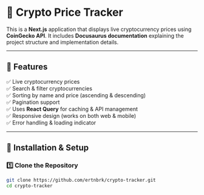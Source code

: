 # 🚀 Crypto Price Tracker

This is a **Next.js** application that displays live cryptocurrency prices using **CoinGecko API**. It includes **Docusaurus documentation** explaining the project structure and implementation details.

---

## 📌 Features
✅ Live cryptocurrency prices  
✅ Search & filter cryptocurrencies  
✅ Sorting by name and price (ascending & descending)  
✅ Pagination support  
✅ Uses **React Query** for caching & API management  
✅ Responsive design (works on both web & mobile)  
✅ Error handling & loading indicator  

---

## 📌 Installation & Setup

### **1️⃣ Clone the Repository**
```sh
git clone https://github.com/ertnbrk/crypto-tracker.git
cd crypto-tracker
